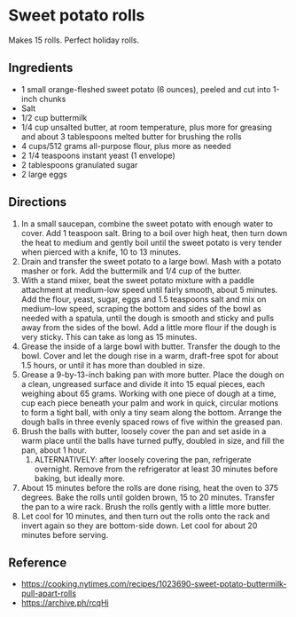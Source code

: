 # Sweet potato rolls

Makes 15 rolls. Perfect holiday rolls.

## Ingredients

- 1 small orange-fleshed sweet potato (6 ounces), peeled and cut into 1-inch chunks
- Salt
- 1/2 cup buttermilk
- 1/4 cup unsalted butter, at room temperature, plus more for greasing and about 3 tablespoons melted butter for brushing the rolls
- 4 cups/512 grams all-purpose flour, plus more as needed
- 2 1/4 teaspoons instant yeast (1 envelope)
- 2 tablespoons granulated sugar
- 2 large eggs

## Directions

1. In a small saucepan, combine the sweet potato with enough water to cover. Add 1 teaspoon salt. Bring to a boil over high heat, then turn down the heat to medium and gently boil until the sweet potato is very tender when pierced with a knife, 10 to 13 minutes.
2. Drain and transfer the sweet potato to a large bowl. Mash with a potato masher or fork. Add the buttermilk and 1/4 cup of the butter.
3. With a stand mixer, beat the sweet potato mixture with a paddle attachment at medium-low speed until fairly smooth, about 5 minutes. Add the flour, yeast, sugar, eggs and 1.5 teaspoons salt and mix on medium-low speed, scraping the bottom and sides of the bowl as needed with a spatula, until the dough is smooth and sticky and pulls away from the sides of the bowl. Add a little more flour if the dough is very sticky. This can take as long as 15 minutes.
4. Grease the inside of a large bowl with butter. Transfer the dough to the bowl. Cover and let the dough rise in a warm, draft-free spot for about 1.5 hours, or until it has more than doubled in size.
5. Grease a 9-by-13-inch baking pan with more butter. Place the dough on a clean, ungreased surface and divide it into 15 equal pieces, each weighing about 65 grams. Working with one piece of dough at a time, cup each piece beneath your palm and work in quick, circular motions to form a tight ball, with only a tiny seam along the bottom. Arrange the dough balls in three evenly spaced rows of five within the greased pan.
6. Brush the balls with butter, loosely cover the pan and set aside in a warm place until the balls have turned puffy, doubled in size, and fill the pan, about 1 hour.
   1. ALTERNATIVELY: after loosely covering the pan, refrigerate overnight. Remove from the refrigerator at least 30 minutes before baking, but ideally more.
7. About 15 minutes before the rolls are done rising, heat the oven to 375 degrees. Bake the rolls until golden brown, 15 to 20 minutes. Transfer the pan to a wire rack. Brush the rolls gently with a little more butter.
8. Let cool for 10 minutes, and then turn out the rolls onto the rack and invert again so they are bottom-side down. Let cool for about 20 minutes before serving.

## Reference

- <https://cooking.nytimes.com/recipes/1023690-sweet-potato-buttermilk-pull-apart-rolls>
- <https://archive.ph/rcqHi>
